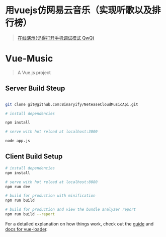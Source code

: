 # 用vuejs仿网易云音乐（实现听歌以及排行榜）

> [在线演示(记得打开手机调试模式 QwQ)](http://118.89.227.245/#/home)

# Vue-Music

> A Vue.js project

## Server Build Steup

``` bash

git clone git@github.com:Binaryify/NeteaseCloudMusicApi.git

# install dependencies

npm install

# serve with hot reload at localhost:3000

node app.js

```

## Client Build Setup

``` bash
# install dependencies
npm install

# serve with hot reload at localhost:8080
npm run dev

# build for production with minification
npm run build

# build for production and view the bundle analyzer report
npm run build --report
```

For a detailed explanation on how things work, check out the [guide](http://vuejs-templates.github.io/webpack/) and [docs for vue-loader](http://vuejs.github.io/vue-loader).


